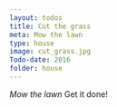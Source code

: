 ```yaml
---
layout: todos
title: Cut the grass
meta: Mow the lawn
type: house
image: cut_grass.jpg
Todo-date: 2016
folder: house
---
```


*Mow the lawn* Get it done!